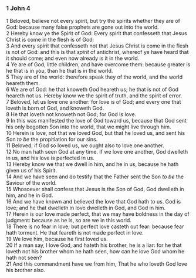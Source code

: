 ### 1 John 4

1 Beloved, believe not every spirit, but try the spirits whether they are of God: because many false prophets are gone out into the world.  
2 Hereby know ye the Spirit of God: Every spirit that confesseth that Jesus Christ is come in the flesh is of God:  
3 And every spirit that confesseth not that Jesus Christ is come in the flesh is not of God: and this is that *spirit* of antichrist, whereof ye have heard that it should come; and even now already is it in the world.  
4 Ye are of God, little children, and have overcome them: because greater is he that is in you, than he that is in the world.  
5 They are of the world: therefore speak they of the world, and the world heareth them.  
6 We are of God: he that knoweth God heareth us; he that is not of God heareth not us. Hereby know we the spirit of truth, and the spirit of error.  
7 Beloved, let us love one another: for love is of God; and every one that loveth is born of God, and knoweth God.  
8 He that loveth not knoweth not God; for God is love.  
9 In this was manifested the love of God toward us, because that God sent his only begotten Son into the world, that we might live through him.  
10 Herein is love, not that we loved God, but that he loved us, and sent his Son *to be* the propitiation for our sins.  
11 Beloved, if God so loved us, we ought also to love one another.  
12 No man hath seen God at any time. If we love one another, God dwelleth in us, and his love is perfected in us.  
13 Hereby know we that we dwell in him, and he in us, because he hath given us of his Spirit.  
14 And we have seen and do testify that the Father sent the Son *to be* the Saviour of the world.  
15 Whosoever shall confess that Jesus is the Son of God, God dwelleth in him, and he in God.  
16 And we have known and believed the love that God hath to us. God is love; and he that dwelleth in love dwelleth in God, and God in him.  
17 Herein is our love made perfect, that we may have boldness in the day of judgment: because as he is, so are we in this world.  
18 There is no fear in love; but perfect love casteth out fear: because fear hath torment. He that feareth is not made perfect in love.  
19 We love him, because he first loved us.  
20 If a man say, I love God, and hateth his brother, he is a liar: for he that loveth not his brother whom he hath seen, how can he love God whom he hath not seen?  
21 And this commandment have we from him, That he who loveth God love his brother also.  
